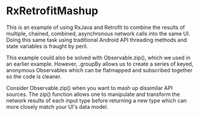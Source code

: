 RxRetrofitMashup
================

This is an example of using RxJava and Retrofit to combine the results of multiple, chained, combined, asynchronous network calls into the same UI. Doing this same task using traditional Android API threading methods and state variables is fraught by peril.

This example could also be solved with Observable.zip(), which we used in an earlier example. However, .groupBy allows us to create a series of keyed, anonymous Observables which can be flatmapped and subscribed together so the code is cleaner.

Consider Observable.zip() when you want to mash up dissimilar API sources. The zip() function allows one to manipulate and transform the network results of each input type before returning a new type which can more closely match your UI's data model.
